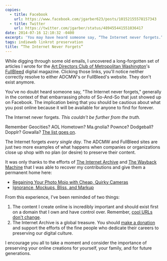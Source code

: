 ```yaml
---
copies:
  - title: Facebook
    url: https://www.facebook.com/jgarber623/posts/10152155578157343
  - title: Twitter
    url: https://twitter.com/jgarber/status/489455441551036417
date: 2014-07-16 12:10:32 -0400
excerpt: 'You may have heard someone say, “The Internet never forgets.” This couldn’t be further from the truth.'
tags: indieweb linkrot preservation
title: “The Internet Never Forgets”
---
```


While digging through some old emails, I uncovered a long-forgotten set of articles I wrote for the [Art Directors Club of Metropolitan Washington](http://adcmw.org/)'s [FullBleed](http://fullbleed.adcmw.org/) digital magazine. Clicking those links, you'll notice neither correctly resolve to either ADCMW's or FullBleed's website. They don't exist anymore.

You've no doubt heard someone say, "The Internet never forgets," generally in the context of that embarrassing photo of So-And-So that just showed up on Facebook. The implication being that you should be cautious about what you post online because it will be available for anyone to find for forever.

The Internet never forgets. _This couldn't be further from the truth._

Remember Geocities? AOL Hometown? Ma.gnolia? Pownce? Dodgeball? Dopplr? Gowalla? [The list goes on](http://indiewebcamp.com/site-deaths).

The Internet forgets _every single day_. The ADCMW and FullBleed sites are just two more examples of what happens when companies or organizations close up shop with no plan (or desire) to preserve their content.

It was only thanks to the efforts of [The Internet Archive](https://archive.org/) and [The Wayback Machine](https://archive.org/web/) that I was able to recover my contributions and give them a permanent home here:

- [Regaining Your Photo Mojo with Cheap, Quirky Cameras](/blog/regaining-your-photo-mojo-with-cheap-quirky-cameras)
- [Ignorance, Mockups, Bliss, and Markup](/blog/ignorance-mockups-bliss-and-markup)

From this experience, I've been reminded of two things:

1. The content I create online is incredibly important and should exist first on a domain that I own and have control over. Remember, [cool URLs don't change](http://www.w3.org/Provider/Style/URI.html).
2. The Internet Archive is a global treasure. You should [make a donation](https://archive.org/donate/) and support the efforts of the fine people who dedicate their careers to preserving our digital culture.

I encourage you all to take a moment and consider the importance of preserving your online creations for yourself, your family, and for future generations.